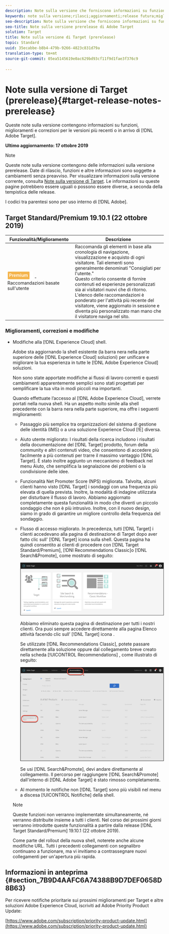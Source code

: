 ```yaml
---
description: Note sulla versione che forniscono informazioni su funzioni, miglioramenti e correzioni per le versioni più recenti o imminenti di Adobe Target.
keywords: note sulla versione;rilasci;aggiornamenti;release futura;miglioramenti;nuove funzioni;correzioni
seo-description: Note sulla versione che forniscono informazioni su funzioni, miglioramenti e correzioni per le versioni DNL Adobe Target più recenti o imminenti.
seo-title: Note sulla versione prerelease di Adobe Target
solution: Target
title: Note sulla versione di Target (prerelease)
topic: Standard
uuid: 35ecabbe-b8b4-479b-9266-4823c831d79a
translation-type: tm+mt
source-git-commit: 05ea5145619e0ac629bd93cf11f9d1fae3f376c9

---
```



# Note sulla versione di Target (prerelease){#target-release-notes-prerelease}

Queste note sulla versione contengono informazioni su funzioni, miglioramenti e correzioni per le versioni più recenti o in arrivo di [!DNL Adobe Target].

**Ultimo aggiornamento: 17 ottobre 2019**

>[!NOTE]
>
>Queste note sulla versione contengono delle informazioni sulla versione prerelease. Date di rilascio, funzioni e altre informazioni sono soggette a cambiamenti senza preavviso. Per visualizzare informazioni sulla versione corrente, consulta [Note sulla versione di Target](release-notes.md). Le informazioni su queste pagine potrebbero essere uguali o possono essere diverse, a seconda della tempistica delle release.
>
>I codici tra parentesi sono per uso interno di [!DNL Adobe].

## Target Standard/Premium 19.10.1 (22 ottobre 2019)

| Funzionalità/Miglioramento | Descrizione |
| --- | --- |
| ![Premium badge](/help/assets/premium.png) - Raccomandazioni basate sull'utente | Raccomanda gli elementi in base alla cronologia di navigazione, visualizzazione e acquisto di ogni visitatore. Tali elementi sono generalmente denominati "Consigliati per l'utente."<br>Questo criterio consente di fornire contenuti ed esperienze personalizzati sia ai visitatori nuovi che di ritorno. L'elenco delle raccomandazioni è ponderato per l'attività più recente del visitatore, viene aggiornato in sessione e diventa più personalizzato man mano che il visitatore naviga nel sito. |

### Miglioramenti, correzioni e modifiche

* Modifiche alla [!DNL Experience Cloud] shell.

   Adobe sta aggiornando la shell esistente (la barra nera nella parte superiore delle [!DNL Experience Cloud] soluzioni) per unificare e migliorare la tua esperienza in tutte le [!DNL Adobe Experience Cloud] soluzioni.

   Non sono state apportate modifiche ai flussi di lavoro correnti e questi cambiamenti apparentemente semplici sono stati progettati per semplificare la tua vita in modi piccoli ma importanti.

   Quando effettuate l’accesso al [!DNL Adobe Experience Cloud], verrete portati nella nuova shell. Ha un aspetto molto simile alla shell precedente con la barra nera nella parte superiore, ma offre i seguenti miglioramenti:

   * Passaggio più semplice tra organizzazioni del sistema di gestione delle identità (IMS) o a una soluzione Experience Cloud [!E] diversa.
   * Aiuto utente migliorato: I risultati della ricerca includono i risultati della documentazione del [!DNL Target] prodotto, forum della community e altri contenuti video, che consentono di accedere più facilmente a più contenuti per trarre il massimo vantaggio [!DNL Target]. È stato inoltre aggiunto un meccanismo di feedback nel menu Aiuto, che semplifica la segnalazione dei problemi o la condivisione delle idee.
   * Funzionalità Net Promoter Score (NPS) migliorata. Talvolta, alcuni clienti hanno visto [!DNL Target] i sondaggi con una frequenza più elevata di quella prevista. Inoltre, la modalità di indagine utilizzata per disturbare il flusso di lavoro. Abbiamo aggiornato completamente questa funzionalità in modo che diventi un piccolo sondaggio che non è più intrusivo. Inoltre, con il nuovo design, siamo in grado di garantire un migliore controllo della frequenza del sondaggio.
   * Flusso di accesso migliorato. In precedenza, tutti [!DNL Target] i clienti accedevano alla pagina di destinazione di Target dopo aver fatto clic sull' [!DNL Target] icona sulla shell. Questa pagina ha quindi consentito ai clienti di procedere con [!DNL Target Standard/Premium], [!DNl Recommendations Classic]o [!DNL Search&Promote], come mostrato di seguito:

      ![Pagina di destinazione](/help/r-release-notes/assets/landing.png)

      Abbiamo eliminato questa pagina di destinazione per tutti i nostri clienti. Ora puoi sempre accedere direttamente alla pagina Elenco  attività facendo clic sull’ [!DNL Target] icona .

      Se utilizzate [!DNL Recommendations Classic], potete passare direttamente alla soluzione oppure dal collegamento breve creato nella scheda [!UICONTROL Recommendations] , come illustrato di seguito:

      ![Collegamento profondo Recs Classic](/help/r-release-notes/assets/recs-classic.png)

      Se usi [!DNL Search&Promote], devi andare direttamente al collegamento. Il percorso per raggiungere [!DNL Search&Promote] dall'interno di [!DNL Adobe Target] è stato rimosso completamente.
   * Al momento le notifiche non [!DNL Target] sono più visibili nel menu a discesa [!UICONTROL Notifiche] della shell.
   >[!NOTE]
   >
   >Queste funzioni non verranno implementate simultaneamente, né verranno distribuite insieme a tutti i clienti. Nel corso dei prossimi giorni verranno introdotte queste funzionalità a partire dalla release [!DNL Target Standard/Premium] 19.10.1 (22 ottobre 2019).
   >
   >Come parte del rollout della nuova shell, noterete anche alcune modifiche URL. Tutti i precedenti collegamenti con segnalibro continuano a funzionare, ma vi invitiamo a contrassegnare nuovi collegamenti per un'apertura più rapida.

## Informazioni in anteprima {#section_7B9D4AAFC6A74388B9D7DEF0658D8B63}

Per ricevere notifiche prioritarie sui prossimi miglioramenti per Target e altre soluzioni Adobe Experience Cloud, iscriviti ad Adobe Priority Product Update:

[https://www.adobe.com/subscription/priority-product-update.html](https://www.adobe.com/subscription/priority-product-update.html)
